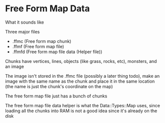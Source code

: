 # Free Form Map Data

What it sounds like

Three major files
- .ffmc (Free form map chunk)
- .ffmf (Free form map file)
- .ffmfd (Free form map file data (Helper file))

Chunks have vertices, lines, objects (like grass, rocks, etc), monsters, and an image

The image isn't stored in the .ffmc file (possibly a later thing todo), make an image with the same name as the chunk and place it in the same location (the name is just the chunk's coordinate on the map)

The free form map file just has a bunch of chunks

The free form map file data helper is what the Data::Types::Map uses, since loading all the chunks into RAM is not a good idea since it's already on the disk
